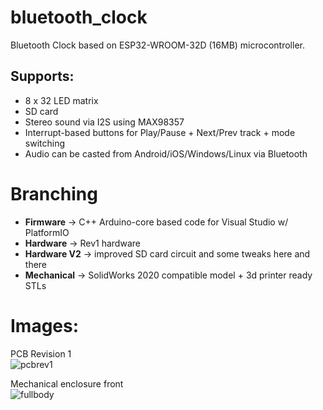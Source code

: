 # bluetooth_clock
Bluetooth Clock based on ESP32-WROOM-32D (16MB) microcontroller.

## Supports:
* 8 x 32 LED matrix
* SD card 
* Stereo sound via I2S using MAX98357
* Interrupt-based buttons for Play/Pause + Next/Prev track + mode switching
* Audio can be casted from Android/iOS/Windows/Linux via Bluetooth

# Branching
* **Firmware** -> C++ Arduino-core based code for Visual Studio w/ PlatformIO
* **Hardware** -> Rev1 hardware
* **Hardware V2** -> improved SD card circuit and some tweaks here and there
* **Mechanical** -> SolidWorks 2020 compatible model + 3d printer ready STLs

# Images:
PCB Revision 1 \
![pcbrev1](/images/pcb_rev_1.png?raw=true "PCB Revision 1")

Mechanical enclosure front \
![fullbody](/images/bluetooth_speaker_render.jpg?raw=true "Mechanical enclosure front")
